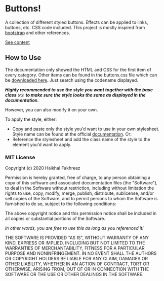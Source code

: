 # Buttons!

A collection of different styled buttons. Effects can be applied to links, buttons, etc. CSS code included. This project is mostly inspired from [bootstrap](https://getbootstrap.com/docs/4.0/components/buttons/) and other references.

[See content](https://haikhalfakhreez.github.io/Buttons/)

## How to Use
The documentation only showed the HTML and CSS for the first item of every category. Other items can be found in the buttons.css file which can be [downloaded here](https://github.com/haikhalfakhreez/Buttons). Just search using the codename displayed.

***Highly recommended to use the style you want together with the base class*** ```btn``` ***to make sure the style looks the same as displayed in the documentation.***

However, you can also modify it on your own.

To apply the style, either:
 - Copy and paste only the style you'd want to use in your own stylesheet. Style name can be found at the official [documentation](https://haikhalfakhreez.github.io/Buttons/). Or:
 - Reference the stylesheet and add the class name of the style to the element you'd want to apply.

### MIT License

Copyright (c) 2020 Haikhal Fakhreez

Permission is hereby granted, free of charge, to any person obtaining a copy
of this software and associated documentation files (the "Software"), to deal
in the Software without restriction, including without limitation the rights
to use, copy, modify, merge, publish, distribute, sublicense, and/or sell
copies of the Software, and to permit persons to whom the Software is
furnished to do so, subject to the following conditions:

The above copyright notice and this permission notice shall be included in all
copies or substantial portions of the Software.

_In other words, you are free to use this as long as you referenced it!_

THE SOFTWARE IS PROVIDED "AS IS", WITHOUT WARRANTY OF ANY KIND, EXPRESS OR
IMPLIED, INCLUDING BUT NOT LIMITED TO THE WARRANTIES OF MERCHANTABILITY,
FITNESS FOR A PARTICULAR PURPOSE AND NONINFRINGEMENT. IN NO EVENT SHALL THE
AUTHORS OR COPYRIGHT HOLDERS BE LIABLE FOR ANY CLAIM, DAMAGES OR OTHER
LIABILITY, WHETHER IN AN ACTION OF CONTRACT, TORT OR OTHERWISE, ARISING FROM,
OUT OF OR IN CONNECTION WITH THE SOFTWARE OR THE USE OR OTHER DEALINGS IN THE
SOFTWARE.